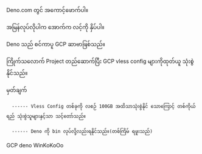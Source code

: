 Deno.com တွင် အကောင့်ဖောက်ပါ။

အမြန်လုပ်လိုပါက အောက်က လင့်ကို နှိပ်ပါ။




Deno သည် စင်ကာပူ GCP ဆာဗာဖြစ်သည်။

ကြိုက်သလောက် Project တည်ဆောက်ပြီး GCP vless config များကိုထုတ်ယူ သုံးစွဲနိုင်သည်။


မှတ်ချက် 

      ------ Vless Config တစ်ခုကို လစဉ် 100GB အထိသာသုံးစွဲနိုင် သောကြောင့် တစ်ကိုယ်ရည် သုံးစွဲသူများနှင့်သာ သင့်တော်သည်။

      ------ Deno ကို bin လုပ်လို့လည်းရနိုင်သည်။(တစ်ကြိမ် ရဖူးသည်)


GCP deno WinKoKoOo

